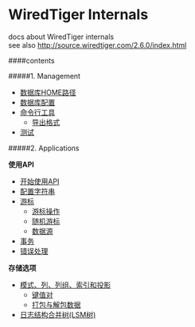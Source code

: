 WiredTiger Internals
===================
docs about WiredTiger internals  
see also <http://source.wiredtiger.com/2.6.0/index.html>

####contents

#####1. Management

- [数据库HOME路径](101_home_directory.md)
- [数据库配置](102_configuration.md)
- [命令行工具](103_command_line_utility.md)
    - [导出格式](104_dump_formats.md)
- [测试](105_testing.md)

#####2. Applications

**使用API**

- [开始使用API](201_getting_started.md)
- [配置字符串](202_configuration_strings.md)
- [游标](203_cursors.md)
    - [游标操作](204_cursor_operations.md)
    - [随机游标](205_cursor_random.md)
    - [数据源](206_data_sources.md)
- [事务](207_transactions.md)
- [错误处理](208_error_handling.md)

**存储选项**

- [模式、列、列组、索引和投影](301_schema_columns_columngroups_indices_projections.md)
    - [键值对](302_key_value_pairs.md)
    - [打包与解包数据](303_packing_and_unpacking_data.md)
- [日志结构合并树(LSM树)](304_log_structured_merge_trees.md)
